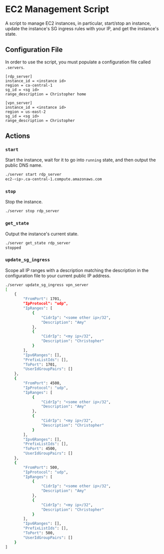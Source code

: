 # EC2 Management Script

A script to manage EC2 instances, in particular, start/stop an instance, update the instance's SG ingress rules
with your IP, and get the instance's state.

## Configuration File

In order to use the script, you must populate a configuration file called `.servers`.

```
[rdp_server]
instance_id = <instance id>
region = ca-central-1
sg_id = <sg id>
range_description = Christopher home

[vpn_server]
instance_id = <instance id>
region = us-east-2
sg_id = <sg id>
range_description = Christopher
```
 
## Actions
 
### `start`
 
Start the instance, wait for it to go into `running` state, and then output
the public DNS name.
 
```bash
./server start rdp_server
ec2-<ip>.ca-central-1.compute.amazonaws.com
```
 
### `stop`
 
Stop the instance.

```bash
./server stop rdp_server
```
 
### `get_state`
 
Output the instance's current state.
 
```bash
./server get_state rdp_server
stopped
```
 
### `update_sg_ingress`

Scope all IP ranges with a description matching the description in the configuration file
to your current public IP address.
 
```bash
./server update_sg_ingress vpn_server
[
    {
        "FromPort": 1701,
        "IpProtocol": "udp",
        "IpRanges": [
            {
                "CidrIp": "<some other ip>/32",
                "Description": "Amy"
            },
            {
                "CidrIp": "<my ip>/32",
                "Description": "Christopher"
            }
        ],
        "Ipv6Ranges": [],
        "PrefixListIds": [],
        "ToPort": 1701,
        "UserIdGroupPairs": []
    },
    {
        "FromPort": 4500,
        "IpProtocol": "udp",
        "IpRanges": [
            {
                "CidrIp": "<some other ip>/32",
                "Description": "Amy"
            },
            {
                "CidrIp": "<my ip>/32",
                "Description": "Christopher"
            }
        ],
        "Ipv6Ranges": [],
        "PrefixListIds": [],
        "ToPort": 4500,
        "UserIdGroupPairs": []
    },
    {
        "FromPort": 500,
        "IpProtocol": "udp",
        "IpRanges": [
            {
                "CidrIp": "<some other ip>/32",
                "Description": "Amy"
            },
            {
                "CidrIp": "<my ip>/32",
                "Description": "Christopher"
            }
        ],
        "Ipv6Ranges": [],
        "PrefixListIds": [],
        "ToPort": 500,
        "UserIdGroupPairs": []
    }
]
```
 